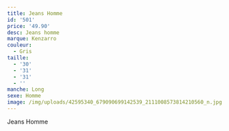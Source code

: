 ```yaml
---
title: Jeans Homme
id: '501'
price: '49.90'
desc: Jeans homme
marque: Kenzarro
couleur:
  - Gris
taille:
  - '30'
  - '31'
  - '31'
  - ''
manche: Long
sexe: Homme
image: /img/uploads/42595340_679090699142539_2111008573814210560_n.jpg
---
```

Jeans Homme
